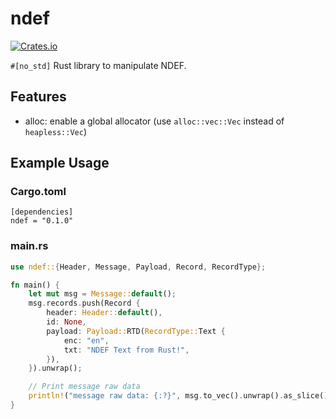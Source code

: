 # ndef

[![Crates.io](https://img.shields.io/crates/v/ndef.svg?maxAge=2592000)](https://crates.io/crates/ndef)

`#[no_std]` Rust library to manipulate NDEF.

## Features

- alloc: enable a global allocator (use `alloc::vec::Vec` instead of `heapless::Vec`)

## Example Usage
### Cargo.toml

    [dependencies]
    ndef = "0.1.0"
    

### main.rs  
```rust
use ndef::{Header, Message, Payload, Record, RecordType};

fn main() {
    let mut msg = Message::default();
    msg.records.push(Record {
        header: Header::default(),
        id: None,
        payload: Payload::RTD(RecordType::Text {
            enc: "en",
            txt: "NDEF Text from Rust!",
        }),
    }).unwrap();

    // Print message raw data
    println!("message raw data: {:?}", msg.to_vec().unwrap().as_slice());
}
```
